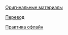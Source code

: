 [Оригинальные материалы](https://react.dev/learn)

[Перевод](https://reactdev.ru/learn/)

[Практика офлайн](https://github.com/AltmanEA/react-lab)